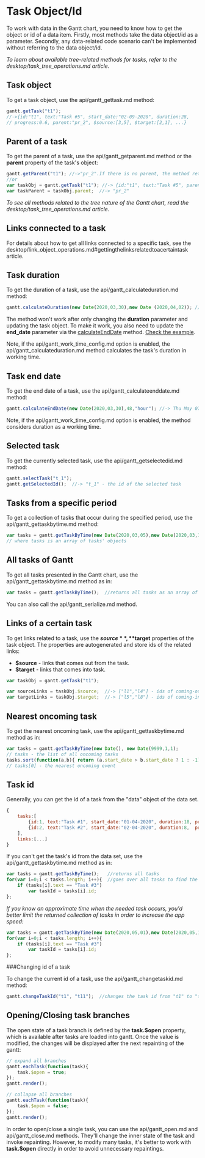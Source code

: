 Task Object/Id
============================================

To work with data in the Gantt chart, you need to know how to get the object or id of a data item. Firstly, most methods take the data object/id as a parameter. 
Secondly, any data-related code scenario can't be implemented without referring to the data object/id.

*To learn about available tree-related methods for tasks, refer to the desktop/task_tree_operations.md article.*

Task object
--------------------------

To get a task object, use the api/gantt_gettask.md method:

~~~js
gantt.getTask("t1");
//->{id:"t1", text:"Task #5", start_date:"02-09-2020", duration:28, 
// progress:0.6, parent:"pr_2", $source:[3,5], $target:[2,1], ...}
~~~

Parent of a task
---------------------------------------

To get the parent of a task, use the api/gantt_getparent.md method or the **parent** property of the task's object:

~~~js
gantt.getParent("t1"); //->"pr_2".If there is no parent, the method returns the root id
//or
var taskObj = gantt.getTask("t1"); //-> {id:"t1", text:"Task #5", parent:"pr_2", ...}
var taskParent = taskObj.parent;  //-> "pr_2"
~~~

*To see all methods related to the tree nature of the Gantt chart, read the desktop/task_tree_operations.md article.*

Links connected to a task
-------------------------------

For details about how to get all links connected to a specific task, see the desktop/link_object_operations.md#gettingthelinksrelatedtoacertaintask article.


Task duration
----------------------------------------

To get the duration of a task, use the api/gantt_calculateduration.md method:

~~~js
gantt.calculateDuration(new Date(2020,03,30),new Date (2020,04,02)); // ->16
~~~

The method won't work after only changing the **duration** parameter and updating the task object. To make it work, you also need to update the **end_date** parameter via the [calculateEndDate](api/gantt_calculateenddate.md) method. [Check the example](https://snippet.dhtmlx.com/5/35bb3f545).

Note, if the api/gantt_work_time_config.md option is enabled, the api/gantt_calculateduration.md method calculates the task's duration in working time. 



Task end date
----------------------------------------

To get the end date of a task, use the api/gantt_calculateenddate.md method:

~~~js
gantt.calculateEndDate(new Date(2020,03,30),48,"hour"); //-> Thu May 07 2020 17:00:00
~~~

Note, if the api/gantt_work_time_config.md option is enabled, the method considers duration as a working time. 


Selected task
-------------------------------------

To get the currently selected task, use the api/gantt_getselectedid.md method: 

~~~js
gantt.selectTask("t_1"); 
gantt.getSelectedId();  //-> "t_1" - the id of the selected task
~~~

Tasks from a specific period
------------------------------------------------

To get a collection of tasks that occur during the specified period, use the api/gantt_gettaskbytime.md method:

~~~js
var tasks = gantt.getTaskByTime(new Date(2020,03,05),new Date(2020,03,15)); 
// where tasks is an array of tasks' objects
~~~

All tasks of Gantt 
-------------------

To get all tasks presented in the Gantt chart, use the api/gantt_gettaskbytime.md method as in:

~~~js
var tasks = gantt.getTaskByTime();  //returns all tasks as an array of objects
~~~

You can also call the api/gantt_serialize.md method.


Links of a certain task
------------------------------------------

To get links related to a task, use the **$source**, **$target** properties of the task object. The properties are autogenerated and store ids of the related links:

- **$source** - links that comes out from the task.
- **$target** - links that comes into task.

~~~js
var taskObj = gantt.getTask("t1");

var sourceLinks = taskObj.$source;  //-> ["l1","l4"] - ids of coming-out links  /*!*/
var targetLinks = taskObj.$target;  //-> ["l5","l8"] - ids of coming-into links  /*!*/
~~~


Nearest oncoming task
--------------------------

To get the nearest oncoming task, use the api/gantt_gettaskbytime.md method as in:

~~~js
var tasks = gantt.getTaskByTime(new Date(), new Date(9999,1,1);	
// tasks - the list of all oncoming tasks
tasks.sort(function(a,b){ return (a.start_date > b.start_date ? 1 : -1); });
// tasks[0] - the nearest oncoming event
~~~

Task id
--------------------------

Generally, you can get the id of a task from the "data" object of the data set.  

~~~js
{
    tasks:[
        {id:1, text:"Task #1", start_date:"01-04-2020", duration:18, progress:0.4}, /*!*/
        {id:2, text:"Task #2", start_date:"02-04-2020", duration:8,  progress:0.6}  /*!*/
    ],
    links:[...]
}
~~~

If you can't get the task's id from the data set, use the api/gantt_gettaskbytime.md method as in:

~~~js
var tasks = gantt.getTaskByTime();   //returns all tasks
for(var i=0;i < tasks.length; i++){  //goes over all tasks to find the one needed
    if (tasks[i].text == "Task #3") 
        var taskId = tasks[i].id;
};
~~~

*If you know an approximate time when the needed task occurs, you'd better limit the returned collection of tasks in order to increase the app speed:*

~~~js
var tasks = gantt.getTaskByTime(new Date(2020,05,01),new Date(2020,05,10)); 
for(var i=0;i < tasks.length; i++){  
	if (tasks[i].text == "Task #3") 
    	var taskId = tasks[i].id;
};
~~~

###Changing id of a task

To change the current id of a task, use the api/gantt_changetaskid.md method:

~~~js
gantt.changeTaskId("t1", "t11");  //changes the task id from "t1" to "t11" 
~~~


Opening/Closing task branches
---------------

The open state of a task branch is defined by the **task.$open** property, which is available after tasks are loaded into gantt.
Once the value is modified, the changes will be displayed after the next repainting of the gantt:

~~~js
// expand all branches
gantt.eachTask(function(task){
	task.$open = true;
});
gantt.render();

// collapse all branches
gantt.eachTask(function(task){
	task.$open = false;
});
gantt.render();
~~~

In order to open/close a single task, you can use the api/gantt_open.md and api/gantt_close.md methods. They'll change the inner state of the task and invoke repainting. 
However, to modify many tasks, it's better to work with **task.$open** directly in order to avoid unnecessary repaintings.